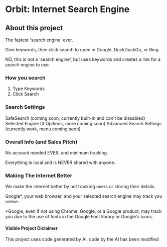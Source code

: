 # Orbit: Internet Search Engine
## About this project
The fastest 'search engine' ever.

Give keywords, then click search to open in Google, DuckDuckGo, or Bing.

NO, this is not a 'search engine', but uses keywords and creates a link for a search engine to use.

### How you search
1. Type Keywords
2. Click Search

### Search Settings
SafeSearch (coming soon, currently built-in and can't be dissabled)
Selected Engine (3 Opitions, more coming soon)
Advanced Search Settings (currently work, menu coming soon)

### Overall Info (and Sales Pitch)
No account needed EVER, and minimum tracking.

Everything is local and is NEVER shared with anyone. 

### Making The Internet Better
We make the internet better by not tracking users or storing their details. 

Google*, your web browser, and your selected search engine may track you online.

*Google, even if not using Chrome, Google, or a Google product, may track you due to the use of fonts in the Google Font library or Google's icons.

#### Visible Project Diclaimer
This project uses code generated by AI, code by the AI has been modified
